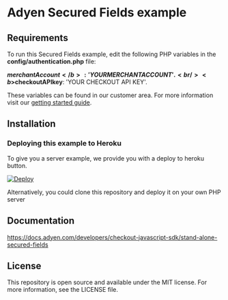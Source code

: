 # Adyen Secured Fields example

## Requirements
To run this Secured Fields example, edit the following PHP variables in the <b>config/authentication.php</b> file:<br/>

<b>$merchantAccount</b>: 'YOURMERCHANTACCOUNT'. <br/>
<b>$checkoutAPIkey</b>: 'YOUR CHECKOUT API KEY'.

These variables can be found in our customer area.
For more information visit our <a href="https://docs.adyen.com/support/getting-started/step-1-create-a-test-account">getting started guide</a>.<br/>

## Installation

### Deploying this example to Heroku

To give you a server example, we provide you with a deploy to heroku button.

[![Deploy](https://www.herokucdn.com/deploy/button.svg)](https://heroku.com/deploy?template=https://github.com/Adyen/adyen-secured-fields-sample-code)
  
Alternatively, you could clone this repository and deploy it on your own PHP server

## Documentation

<a href="Adyen Secured Fields">https://docs.adyen.com/developers/checkout-javascript-sdk/stand-alone-secured-fields</a>

## License

This repository is open source and available under the MIT license. For more information, see the LICENSE file.
